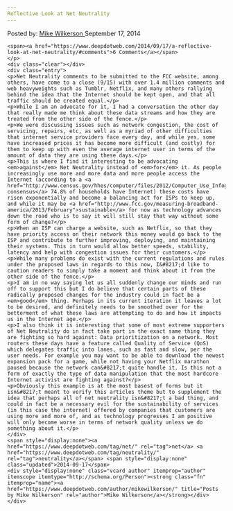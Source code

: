 ```yaml
---
Reflective Look at Net Neutrality
---
```

<article class="post-listing post-7107 post type-post status-publish format-standard has-post-thumbnail hentry category-deepdot-news tag-net tag-neutrality">
    <div class="post-inner">
    <p class="post-meta">
    <span>Posted by: <a href="https://www.deepdotweb.com/author/mikewilkerson/" title="">Mike Wilkerson </a></span>
    <span>September 17, 2014</span>
    
    <span><a href="https://www.deepdotweb.com/2014/09/17/a-reflective-look-at-net-neutrality/#comments">6 Comments</a></span>
    </p>
    <div class="clear"></div>
    <div class="entry">
    <p>Net Neutrality comments to be submitted to the FCC website, among others, have come to a close (9/15) with over 1.4 million comments and web heavyweights such as Tumblr, Netflix, and many others rallying behind the idea that the Internet should be kept open, and that all traffic should be created equal.</p>
    <p>While I am an advocate for it, I had a conversation the other day that really made me think about these data streams and how they are treated from the other side of the fence.</p>
    <p>We were discussing issues such as network congestion, the cost of servicing, repairs, etc, as well as a myriad of other difficulties that internet service providers face every day, and while yes, some have increased prices it has become more difficult (and costly) for them to keep up with even the average internet user in terms of the amount of data they are using these days.</p>
    <p>This is where I find it interesting to be advocating <em>against</em> Net Neutrality instead of <em>for</em> it. As people increasingly use more and more data and more people access the Internet (according to a <a href="http://www.census.gov/hhes/computer/files/2012/Computer_Use_Infographic_FINAL.pdf">2012 consensus</a> 74.8% of households have Internet) these costs have risen exponentially and become a balancing act for ISPs to keep up, and while it may be <a href="http://www.fcc.gov/measuring-broadband-america/2013/February">sustainable</a> for now as technology advances down the road who is to say it will still stay that way without some form of change?</p>
    <p>When an ISP can charge a website, such as Netflix, so that they have priority access on their network this money would go back to the ISP and contribute to further improving, deploying, and maintaining their systems. This in turn would allow better speeds, stability, latency and help with congestion issues for their customers.</p>
    <p>While many problems do exist with the current regulations and rules under the proposed laws in regards to this now, I&#8217;d like to caution readers to simply take a moment and think about it from the other side of the fence.</p>
    <p>I am in no way saying let us all suddenly change our minds and run off to support this but I do believe that certain parts of these radically proposed changes for the industry could in fact be a <em>good</em> thing. Perhaps in its current iteration it leaves a lot to be desired, and definitely needs to be smoothed over for the betterment of what these laws are attempting to do and how it impacts us in the Internet age.</p>
    <p>I also think it is interesting that some of most extreme supporters of Net Neutrality do in fact take part in the exact same thing they are fighting so hard against: Data prioritization on a network. Most routers these days have a feature called Quality of Service (QoS) which delegates traffic into lanes, such as fast and slow, per the user needs. For example you may want to be able to download the newest expansion pack for a game, while not having your Netflix marathon paused because the network can&#8217;t quite handle it. Is this not a form of exactly the type of data manipulation that the most hardcore Internet activist are fighting against?</p>
    <p>Obviously this example is at the most basest of forms but it isn&#8217;t meant to verify this articles theme but to supplement the idea that perhaps all of net neutrality isn&#8217;t a bad thing, and could in fact be a necessary evil for the sustainability of services (in this case the internet) offered by companies that customers are using more and more of, and as technology progresses I am positive will only become worse in terms of network quality unless we do something about it.</p>
    </div>
    <span style="display:none"><a href="https://www.deepdotweb.com/tag/net/" rel="tag">net</a> <a href="https://www.deepdotweb.com/tag/neutrality/" rel="tag">neutrality</a></span> <span style="display:none" class="updated">2014-09-17</span>
    <div style="display:none" class="vcard author" itemprop="author" itemscope itemtype="http://schema.org/Person"><strong class="fn" itemprop="name"><a href="https://www.deepdotweb.com/author/mikewilkerson/" title="Posts by Mike Wilkerson" rel="author">Mike Wilkerson</a></strong></div>
    </div>
</article>

